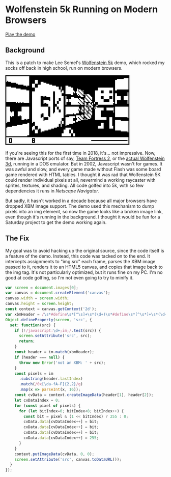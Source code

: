 # Wolfenstein 5k Running on Modern Browsers

[Play the demo](https://parkertomatoes.github.io/wolf5k/wolf5k.html)

## Background

This is a patch to make Lee Semel's [Wolfenstein 5k](http://www.wolf5k.com/) demo, which rocked my socks off back in high school, run on modern browsers.

![screenshot](screenshot.png)

If you're seeing this for the first time in 2018, it's... not impressive. Now, there are Javascript ports of say, [Team Fortress 2](https://github.com/toji/webgl-source), or the [actual Wolfenstein 3d](https://archive.org/details/msdos_Wolfenstein_3D_1992), running in a DOS emulator. But in 2002, Javascript wasn't for games. It was awful and slow, and every game made without Flash was some board game rendered with HTML tables. I thought it was rad that Wolfenstein 5K could render individual pixels at all, nevermind a working raycaster with sprites, textures, and shading. All code golfed into 5k, with so few dependencies it runs in _Netscape Navigator_.

But sadly, it hasn't worked in a decade because all major browsers have dropped XBM image support. The demo used this mechanism to dump pixels into an img element, so now the game looks like a broken image link, even though it's running in the background. I thought it would be fun for a Saturday project to get the demo working again.

## The Fix

My goal was to avoid hacking up the original source, since the code itself is a feature of the demo. Instead, this code was tacked on to the end. It intercepts assignments to "img.src" each frame, parses the XBM image passed to it, renders it to an HTML5 canvas, and copies that image back to the img tag. It's not particularly optimized, but it runs fine on my PC. I'm no good at code golfing, so I'm not even going to try to minify it.

```javascript
var screen = document.images[0];
var canvas = document.createElement('canvas');
canvas.width = screen.width;
canvas.height = screen.height;
const context = canvas.getContext('2d');
var xbmHeader = /\s*#define\s*[^\s]+\s*(\d+)\s*#define\s*[^\s*]+\s*(\d+)\s*static\s*char\s*[^\s\[]+\[\]\s*=\s*{/;
Object.defineProperty(screen, 'src', { 
  set: function(src) {
    if (!/javascript:\d+;im;/.test(src)) {
      screen.setAttribute('src', src);
      return;
    }
    const header = im.match(xbmHeader);
    if (header === null) {
      throw new Error('not an XBM: ' + src);
    }
    const pixels = im
      .substring(header.lastIndex)
      .match(/0x[\da-fA-F]{2,2}/g)
      .map(x => parseInt(x, 16));
    const cvData = context.createImageData(header[1], header[2]);
    let cvDataIndex = 0;
    for (const pixel of pixels) {
      for (let bitIndex=0; bitIndex<8; bitIndex++) {
        const bit = pixel & (1 << bitIndex) ? 255 : 0;
        cvData.data[cvDataIndex++] = bit;
        cvData.data[cvDataIndex++] = bit;
        cvData.data[cvDataIndex++] = bit;
        cvData.data[cvDataIndex++] = 255;
      }
    }
    context.putImageData(cvData, 0, 0);
    screen.setAttribute('src', canvas.toDataURL());
  }
});
```

